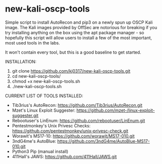 # new-kali-oscp-tools
Simple script to install AutoRecon and pip3 on a newly spun up OSCP Kali image. The Kali images provided by OffSec are notorious for breaking if you try installing anything on the box using the apt package manager - so hopefully this script will allow users to install a few of the most important, most used tools in the labs.

It won't contain every tool, but this is a good baseline to get started.

INSTALLATION:  
1. git clone https://github.com/kj0317/new-kali-oscp-tools.git
2. cd new-kali-oscp-tools/
3. chmod +x new-kali-oscp-tools.sh  
4. ./new-kali-oscp-tools.sh

CURRENT LIST OF TOOLS INSTALLED:
- Tib3rius's AutoRecon: https://github.com/Tib3rius/AutoRecon.git
- Mzet's Linux Exploit Suggester: https://github.com/mzet-/linux-exploit-suggester.git
- Rebootuser's LinEnum: https://github.com/rebootuser/LinEnum.git
- Pentestmonkey's Unix Privesc Checks: https://github.com/pentestmonkey/unix-privesc-check.git
- Worawit's MS17-10: https://github.com/worawit/MS17-010.git
- 3ndG4me's AutoBlue: https://github.com/3ndG4me/AutoBlue-MS17-010.git
- Python3 Pip (manual install)
- 411Hall's JAWS: https://github.com/411Hall/JAWS.git
